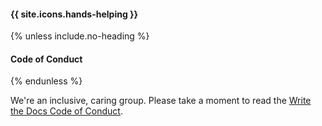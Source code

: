 

<div class="bs-callout bs-callout-info">
    <div class="row">
        <div class="col-1">
            <h4>{{ site.icons.hands-helping }}</h4>
        </div>
        <div class="col-11">
        {% unless include.no-heading %}
        <h4>Code of Conduct</h4>
        {% endunless %}
            <p markdown="span">
            We're an inclusive, caring group. Please take a moment to read the <a href="http://www.writethedocs.org/code-of-conduct/">Write the Docs Code of Conduct</a>.
            </p>
        </div>
    </div>
</div>